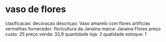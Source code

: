 # vaso de flores

clasificacao: decoracao
descriçao: Vaso amarelo com flores artificias vermelhas
fornecedor: floricultura da Janaina
marca: Janaina Flores
preço custo: 25
preço venda: 33,9
quantidade loja: 2
quatidade estoque: 1